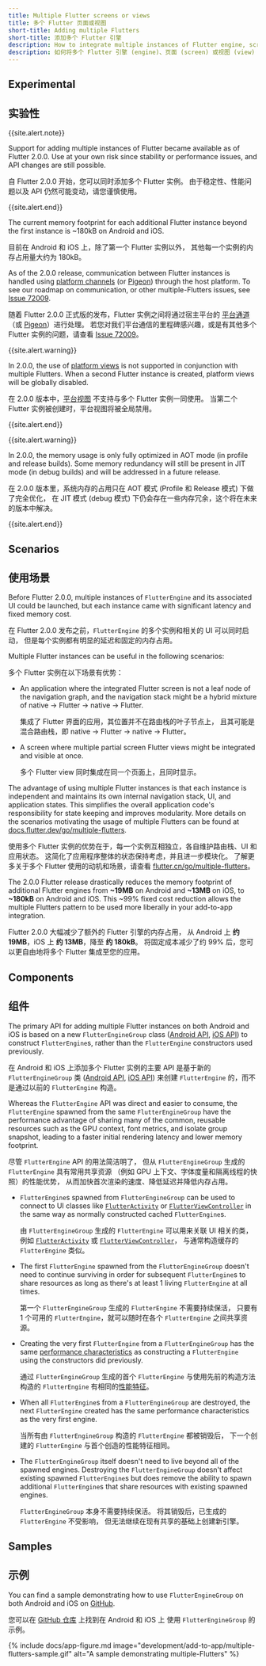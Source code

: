 ```yaml
---
title: Multiple Flutter screens or views
title: 多个 Flutter 页面或视图
short-title: Adding multiple Flutters
short-title: 添加多个 Flutter 引擎
description: How to integrate multiple instances of Flutter engine, screens or views to your application.
description: 如何将多个 Flutter 引擎 (engine)、页面 (screen) 或视图 (view) 添加到你的应用中（实验性）。
---
```


## Experimental

## 实验性

{{site.alert.note}}

  Support for adding multiple instances of Flutter became available
  as of Flutter 2.0.0. Use at your own risk since stability or
  performance issues, and API changes are still possible.

  自 Flutter 2.0.0 开始，您可以同时添加多个 Flutter 实例。
  由于稳定性、性能问题以及 API 仍然可能变动，请您谨慎使用。

{{site.alert.end}}

The current memory footprint for each additional Flutter instance beyond the
first instance is ~180kB on Android and iOS.

目前在 Android 和 iOS 上，除了第一个 Flutter 实例以外，
其他每一个实例的内存占用量大约为 180kB。

As of the 2.0.0 release, communication between Flutter instances is handled using
[platform channels][] (or [Pigeon][]) through the host platform. To see
our roadmap on communication, or other multiple-Flutters issues, see [Issue 72009][].

随着 Flutter 2.0.0 正式版的发布，Flutter 实例之间将通过宿主平台的
[平台通道][platform channels]（或 [Pigeon][]）进行处理。
若您对我们平台通信的里程碑感兴趣，或是有其他多个 Flutter 实例的问题，请查看 [Issue 72009][]。

{{site.alert.warning}}

  In 2.0.0, the use of [platform views][] is not supported in conjunction with
  multiple Flutters. When a second Flutter instance is created, platform views
  will be globally disabled.

  在 2.0.0 版本中，[平台视图][platform views] 不支持与多个 Flutter 实例一同使用。
  当第二个 Flutter 实例被创建时，平台视图将被全局禁用。

{{site.alert.end}}

{{site.alert.warning}}

  In 2.0.0, the memory usage is only fully optimized in AOT mode (in profile
  and release builds). Some memory redundancy will still be present in JIT mode
  (in debug builds) and will be addressed in a future release.

  在 2.0.0 版本里，系统内存的占用只在 AOT 模式 (Profile 和 Release 模式) 下做了完全优化，
  在 JIT 模式 (debug 模式) 下仍会存在一些内存冗余，这个将在未来的版本中解决。

{{site.alert.end}}

## Scenarios

## 使用场景

Before Flutter 2.0.0, multiple instances of `FlutterEngine` and its associated
UI could be launched, but each instance came with significant latency
and fixed memory cost.

在 Flutter 2.0.0 发布之前，`FlutterEngine` 的多个实例和相关的 UI 可以同时启动，
但是每个实例都有明显的延迟和固定的内存占用。

Multiple Flutter instances can be useful in the following scenarios:

多个 Flutter 实例在以下场景有优势：

* An application where the integrated Flutter screen is not a leaf node of
  the navigation graph, and the navigation stack might be a hybrid mixture of
  native -> Flutter -> native -> Flutter.

  集成了 Flutter 界面的应用，其位置并不在路由栈的叶子节点上，
  且其可能是混合路由栈，即 native -> Flutter -> native -> Flutter。

* A screen where multiple partial screen Flutter views might be integrated
  and visible at once.

  多个 Flutter view 同时集成在同一个页面上，且同时显示。

The advantage of using multiple Flutter instances is that each
instance is independent and maintains its own internal navigation
stack, UI, and application states. This simplifies the overall application code's
responsibility for state keeping and improves modularity. More details on the
scenarios motivating the usage of multiple Flutters can be found at
[docs.flutter.dev/go/multiple-flutters][].

使用多个 Flutter 实例的优势在于，每一个实例互相独立，各自维护路由栈、UI 和应用状态。
这简化了应用程序整体的状态保持考虑，并且进一步模块化。
了解更多关于多个 Flutter 使用的动机和场景，请查看
[flutter.cn/go/multiple-flutters](https://files.flutter-io.cn/sources/flutter-design-docs/Multiple_Flutters.pdf)。

The 2.0.0 Flutter release drastically reduces the memory footprint of additional
Flutter engines from **~19MB** on Android and **~13MB** on iOS, to **~180kB** on Android and
iOS. This ~99% fixed cost reduction allows the multiple Flutters pattern to be
used more liberally in your add-to-app integration.

Flutter 2.0.0 大幅减少了额外的 Flutter 引擎的内存占用，
从 Android 上 **约 19MB**，iOS 上 **约 13MB**，降至 **约 180kB**。
将固定成本减少了约 99% 后，您可以更自由地将多个 Flutter 集成至您的应用。

## Components

## 组件

The primary API for adding multiple Flutter instances on both Android and iOS
is based on a new `FlutterEngineGroup` class ([Android API][], [iOS API][])
to construct `FlutterEngine`s, rather than the `FlutterEngine`
constructors used previously.

在 Android 和 iOS 上添加多个 Flutter 实例的主要 API
是基于新的 `FlutterEngineGroup` 类 ([Android API][], [iOS API][])
来创建 `FlutterEngine` 的，而不是通过以前的 `FlutterEngine` 构造。

Whereas the `FlutterEngine` API was direct and easier to consume, the
`FlutterEngine` spawned from the same `FlutterEngineGroup` have the performance
advantage of sharing many of the common, reusable resources such as the GPU
context, font metrics, and isolate group snapshot, leading to a faster initial
rendering latency and lower memory footprint.

尽管 `FlutterEngine` API 的用法简洁明了，
但从 `FlutterEngineGroup` 生成的 `FlutterEngine` 具有常用共享资源
（例如 GPU 上下文、字体度量和隔离线程的快照）的性能优势，
从而加快首次渲染的速度、降低延迟并降低内存占用。

* `FlutterEngine`s spawned from `FlutterEngineGroup` can be used to
   connect to UI classes like [`FlutterActivity`][] or [`FlutterViewController`][]
   in the same way as normally constructed cached `FlutterEngine`s.

  由 `FlutterEngineGroup` 生成的 `FlutterEngine` 可以用来关联 UI 相关的类，
  例如 [`FlutterActivity`][] 或 [`FlutterViewController`][]，
  与通常构造缓存的 `FlutterEngine` 类似。

* The first `FlutterEngine` spawned from the `FlutterEngineGroup` doesn't need
  to continue surviving in order for subsequent `FlutterEngine`s to share
  resources as long as there's at least 1 living `FlutterEngine` at all
  times.

  第一个 `FlutterEngineGroup` 生成的 `FlutterEngine` 不需要持续保活，
  只要有 1 个可用的 `FlutterEngine`，就可以随时在各个 `FlutterEngine` 之间共享资源。

* Creating the very first `FlutterEngine` from a `FlutterEngineGroup` has
  the same [performance characteristics][] as constructing a
  `FlutterEngine` using the constructors did previously.

  通过 `FlutterEngineGroup` 生成的首个 `FlutterEngine` 与使用先前的构造方法构造的
  `FlutterEngine` 有相同的[性能特征][performance characteristics]。

* When all `FlutterEngine`s from a `FlutterEngineGroup` are destroyed,
the next `FlutterEngine` created has the same performance
characteristics as the very first engine.

  当所有由 `FlutterEngineGroup` 构造的 `FlutterEngine` 都被销毁后，
  下一个创建的 `FlutterEngine` 与首个创造的性能特征相同。

* The `FlutterEngineGroup` itself doesn't need to live beyond all of the spawned
engines. Destroying the `FlutterEngineGroup` doesn't affect existing spawned
`FlutterEngine`s but does remove the ability to spawn additional
`FlutterEngine`s that share resources with existing spawned engines.

  `FlutterEngineGroup` 本身不需要持续保活。
  将其销毁后，已生成的 `FlutterEngine` 不受影响，
  但无法继续在现有共享的基础上创建新引擎。

## Samples

## 示例

You can find a sample demonstrating how to use `FlutterEngineGroup`
on both Android and iOS on [GitHub][].

您可以在 [GitHub 仓库][GitHub] 上找到在 Android 和 iOS 上
使用 `FlutterEngineGroup` 的示例。

{% include docs/app-figure.md image="development/add-to-app/multiple-flutters-sample.gif" alt="A sample demonstrating multiple-Flutters" %}

[GitHub]: {{site.repo.samples}}/tree/master/add_to_app/multiple_flutters
[`FlutterActivity`]: {{site.api}}/javadoc/io/flutter/embedding/android/FlutterActivity.html
[`FlutterViewController`]: {{site.api}}/objcdoc/Classes/FlutterViewController.html
[performance characteristics]: {{site.url}}/development/add-to-app/performance
[docs.flutter.dev/go/multiple-flutters]: {{site.url}}/go/multiple-flutters
[Issue 72009]: {{site.repo.flutter}}/issues/72009
[Pigeon]: {{site.pub}}/packages/pigeon
[platform channels]: {{site.url}}/development/platform-integration/platform-channels
[platform views]: {{site.url}}/development/platform-integration/platform-views
[Android API]: https://cs.opensource.google/flutter/engine/+/master:shell/platform/android/io/flutter/embedding/engine/FlutterEngineGroup.java
[iOS API]: https://cs.opensource.google/flutter/engine/+/master:shell/platform/darwin/ios/framework/Headers/FlutterEngineGroup.h
